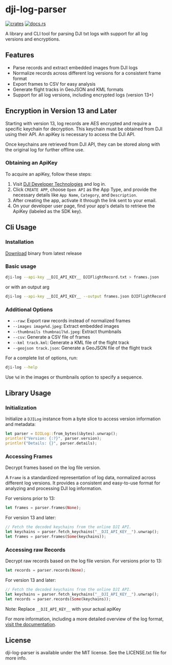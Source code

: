 # dji-log-parser

[![crates](https://img.shields.io/crates/v/dji-log-parser.svg)](https://crates.io/crates/dji-log-parser)
[![docs.rs](https://docs.rs/dji-log-parser/badge.svg)](https://docs.rs/dji-log-parser)

A library and CLI tool for parsing DJI txt logs with support for all log versions and encryptions.

## Features

- Parse records and extract embedded images from DJI logs
- Normalize records across different log versions for a consistent frame format
- Export frames to CSV for easy analysis
- Generate flight tracks in GeoJSON and KML formats
- Support for all log versions, including encrypted logs (version 13+)

## Encryption in Version 13 and Later

Starting with version 13, log records are AES encrypted and require a specific keychain for decryption. This keychain must be obtained from DJI using their API. An apiKey is necessary to access the DJI API.

Once keychains are retrieved from DJI API, they can be stored along with the original log for further offline use.

### Obtaining an ApiKey

To acquire an apiKey, follow these steps:

1. Visit [DJI Developer Technologies](https://developer.dji.com/user) and log in.
2. Click `CREATE APP`, choose `Open API` as the App Type, and provide the necessary details like `App Name`, `Category`, and `Description`.
3. After creating the app, activate it through the link sent to your email.
4. On your developer user page, find your app's details to retrieve the ApiKey (labeled as the SDK key).

## Cli Usage

### Installation

[Download](https://github.com/lvauvillier/dji-log-parser/releases) binary from latest release

### Basic usage

```bash
dji-log --api-key __DJI_API_KEY__ DJIFlightRecord.txt > frames.json
```

or with an output arg

```bash
dji-log --api-key __DJI_API_KEY__ --output frames.json DJIFlightRecord.txt
```

### Additional Options

- `--raw`: Export raw records instead of normalized frames
- `--images image%d.jpeg`: Extract embedded images
- `--thumbnails thumbnail%d.jpeg`: Extract thumbnails
- `--csv`: Generate a CSV file of frames
- `--kml track.kml`: Generate a KML file of the flight track
- `--geojson track.json`: Generate a GeoJSON file of the flight track

For a complete list of options, run:

```bash
dji-log --help
```

Use `%d` in the images or thumbnails option to specify a sequence.

## Library Usage

### Initialization

Initialize a `DJILog` instance from a byte slice to access version information and metadata:

```rust
let parser = DJILog::from_bytes(&bytes).unwrap();
println!("Version: {:?}", parser.version);
println!("Details: {}", parser.details);
```

### Accessing Frames

Decrypt frames based on the log file version.

A `Frame` is a standardized representation of log data, normalized across different log versions.
It provides a consistent and easy-to-use format for analyzing and processing DJI log information.

For versions prior to 13:

```rust
let frames = parser.frames(None);
```

For version 13 and later:

```rust
// Fetch the decoded keychains from the online DJI API.
let keychains = parser.fetch_keychains("__DJI_API_KEY__").unwrap();
let frames = parser.frames(Some(keychains));
```

### Accessing raw Records

Decrypt raw records based on the log file version.
For versions prior to 13:

```rust
let records = parser.records(None);
```

For version 13 and later:

```rust
// Fetch the decoded keychains from the online DJI API.
let keychains = parser.fetch_keychains("__DJI_API_KEY__").unwrap();
let records = parser.records(Some(keychains));
```

Note: Replace `__DJI_API_KEY__` with your actual apiKey

For more information, including a more detailed overview of the log format, [visit the documentation](https://docs.rs/dji-log-parser).

## License

dji-log-parser is available under the MIT license. See the LICENSE.txt file for more info.
